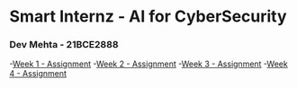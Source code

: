 # Smart Internz - AI for CyberSecurity

### Dev Mehta - 21BCE2888

-[Week 1 - Assignment](https://github.com/smartinternz02/SI-GuidedProject-582776-1695022051/blob/main/Week1.pdf)
-[Week 2 - Assignment](https://github.com/smartinternz02/SI-GuidedProject-582776-1695022051/blob/main/Week2.pdf)
-[Week 3 - Assignment](https://github.com/smartinternz02/SI-GuidedProject-582776-1695022051/blob/main/Week3.pdf)
-[Week 4 - Assignment](https://github.com/smartinternz02/SI-GuidedProject-582776-1695022051/blob/main/Week4.pdf)
